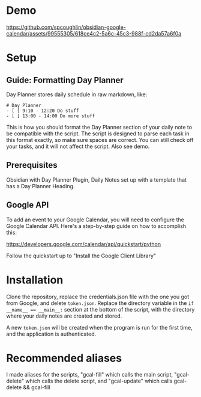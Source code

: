 # Demo


https://github.com/spcoughlin/obsidian-google-calendar/assets/99555305/618ce4c2-5a6c-45c3-988f-cd2da57a6f0a


# Setup
## Guide: Formatting Day Planner

Day Planner stores daily schedule in raw markdown, like:

```
# Day Planner
- [ ] 9:10 - 12:20 Do stuff
- [ ] 13:00 - 14:00 Do more stuff
```

This is how you should format the Day Planner section of your daily note to be compatible with the script. The script is designed to parse each task in this format exactly, so make sure spaces are correct. You can still check off your tasks, and it will not affect the script. Also see demo.

## Prerequisites

Obsidian with Day Planner Plugin, Daily Notes set up with a template that has a Day Planner Heading.

## Google API

To add an event to your Google Calendar, you will need to configure the Google Calendar API. Here's a step-by-step guide on how to accomplish this:

https://developers.google.com/calendar/api/quickstart/python

Follow the quickstart up to "Install the Google Client Library"

# Installation

Clone the repository, replace the credentials.json file with the one you got from Google, and delete `token.json`. Replace the directory variable in the `if __name__ == __main__:`  section at the bottom of the script, with the directory where your daily notes are created and stored. 

A new `token.json` will be created when the program is run for the first time, and the application is authenticated.

# Recommended aliases

I made aliases for the scripts, "gcal-fill" which calls the main script, "gcal-delete" which calls the delete script, and "gcal-update" which calls gcal-delete && gcal-fill
